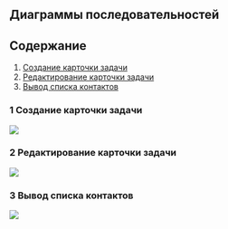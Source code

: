 ## Диаграммы последовательностей

## Содержание 
1. [Создание карточки задачи](#1)
2. [Редактирование карточки задачи](#2)
3. [Вывод списка контактов](#3)

### 1 Создание карточки задачи <a name="1"></a>
![](https://github.com/nastazys/trtpo-project-mygifts/blob/master/Documents/Diagrams/SequenceDio/1.PNG)

### 2 Редактирование карточки задачи <a name="2"></a>
![](https://github.com/nastazys/trtpo-project-mygifts/blob/master/Documents/Diagrams/SequenceDio/2.PNG)

### 3 Вывод списка контактов <a name="3"></a>
![](https://github.com/nastazys/trtpo-project-mygifts/blob/master/Documents/Diagrams/SequenceDio/3.PNG)

